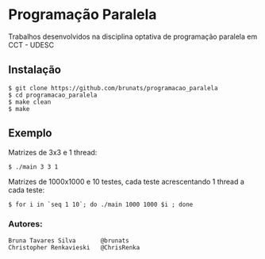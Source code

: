 # Programação Paralela
Trabalhos desenvolvidos na disciplina optativa de programação paralela em CCT - UDESC
## Instalação
```
$ git clone https://github.com/brunats/programacao_paralela
$ cd programacao_paralela
$ make clean
$ make
```

## Exemplo
Matrizes de 3x3 e 1 thread:
```
$ ./main 3 3 1
```
Matrizes de 1000x1000 e 10 testes, cada teste acrescentando 1 thread a cada teste:
```
$ for i in `seq 1 10`; do ./main 1000 1000 $i ; done
```

### Autores:
```
Bruna Tavares Silva       @brunats
Christopher Renkavieski   @ChrisRenka
```
